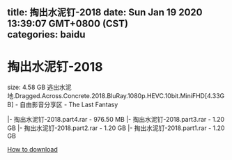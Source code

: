 
title: 掏出水泥钉-2018
date: Sun Jan 19 2020 13:39:07 GMT+0800 (CST)    
categories: baidu
---

# 掏出水泥钉-2018
size: 4.58 GB
 逃出水泥地.Dragged.Across.Concrete.2018.BluRay.1080p.HEVC.10bit.MiniFHD[4.33GB] - 自由影音分享区 - The Last Fantasy
 
|- 掏出水泥钉-2018.part4.rar - 976.50 MB
|- 掏出水泥钉-2018.part3.rar - 1.20 GB
|- 掏出水泥钉-2018.part2.rar - 1.20 GB
|- 掏出水泥钉-2018.part1.rar - 1.20 GB

[How to download](https://bpcam.bemobtrk.com/go/2ceec3aa-1ca2-46d6-b9ff-aaa5c184517c?jno=2460)
